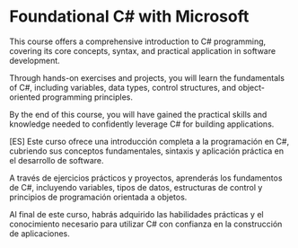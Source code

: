 # Foundational C# with Microsoft

This course offers a comprehensive introduction to C# programming, covering its core concepts, syntax, and practical application in software development.

Through hands-on exercises and projects, you will learn the fundamentals of C#, including variables, data types, control structures, and object-oriented programming principles.

By the end of this course, you will have gained the practical skills and knowledge needed to confidently leverage C# for building applications.

[ES] Este curso ofrece una introducción completa a la programación en C#, cubriendo sus conceptos fundamentales, sintaxis y aplicación práctica en el desarrollo de software.

A través de ejercicios prácticos y proyectos, aprenderás los fundamentos de C#, incluyendo variables, tipos de datos, estructuras de control y principios de programación orientada a objetos.

Al final de este curso, habrás adquirido las habilidades prácticas y el conocimiento necesario para utilizar C# con confianza en la construcción de aplicaciones.
